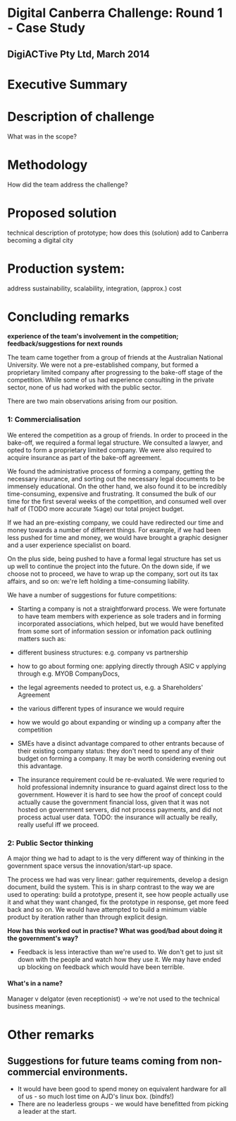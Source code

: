 # Digital Canberra Challenge: Round 1 - Case Study
## DigiACTive Pty Ltd, March 2014

# Executive Summary


# Description of challenge
What was in the scope?

# Methodology
How did the team address the challenge?

# Proposed solution
technical description of prototype; how does this (solution) add to Canberra becoming a digital city

# Production system:
address sustainability, scalability, integration, (approx.) cost

# Concluding remarks
**experience of the team's involvement in the competition; feedback/suggestions for next rounds**

The team came together from a group of friends at the Australian National University. We were not a pre-established company, but formed a proprietary limited company after progressing to the bake-off stage of the competition. While some of us had experience consulting in the private sector, none of us had worked with the public sector.

There are two main observations arising from our position.

### 1: Commercialisation

We entered the competition as a group of friends. In order to proceed in the bake-off, we required a formal legal structure. We consulted a lawyer, and opted to form a proprietary limited company. We were also required to acquire insurance as part of the bake-off agreement.

We found the administrative process of forming a company, getting the necessary insurance, and sorting out the necessary legal documents to be immensely educational. On the other hand, we also found it to be incredibly time-consuming, expensive and frustrating. It consumed the bulk of our time for the first several weeks of the competition, and consumed well over half of (TODO more accurate %age) our total project budget.

If we had an pre-existing company, we could have redirected our time and money towards a number of different things. For example, if we had been less pushed for time and money, we would have brought a graphic designer and a user experience specialist on board.

On the plus side, being pushed to have a formal legal structure has set us up well to continue the project into the future. On the down side, if we choose not to proceed, we have to wrap up the company, sort out its tax affairs, and so on: we're left holding a time-consuming liability.

We have a number of suggestions for future competitions:
 + Starting a company is not a straightforward process. We were fortunate to have team members with experience as sole traders and in forming incorporated associations, which helped, but we would have benefited from some sort of information session or infomation pack outlining matters such as:
  + different business structures: e.g. company vs partnership
  + how to go about forming one: applying directly through ASIC v applying through e.g. MYOB CompanyDocs,
  + the legal agreements needed to protect us, e.g. a Shareholders' Agreement
  + the various different types of insurance we would require
  + how we would go about expanding or winding up a company after the competition

 + SMEs have a disinct advantage compared to other entrants because of their existing company status: they don't need to spend any of their budget on forming a company. It may be worth considering evening out this advantage.
 
 + The insurance requirement could be re-evaluated. We were requried to hold professional indemnity insurance to guard against direct loss to the government. However it is hard to see how the proof of concept could actually cause the government financial loss, given that it was not hosted on government servers, did not process payments, and did not process actual user data. TODO: the insurance will actually be really, really useful iff we proceed.


### 2: Public Sector thinking

A major thing we had to adapt to is the very different way of thinking in the government space versus the innovation/start-up space.

The process we had was very linear: gather requirements, develop a design document, build the system. This is in sharp contrast to the way we are used to operating: build a prototype, present it, see how people actually use it and what they want changed, fix the prototype in response, get more feed back and so on. We would have attempted to build a minimum viable product by iteration rather than through explicit design.

**How has this worked out in practise? What was good/bad about doing it the government's way?**

 * Feedback is less interactive than we're used to. We don't get to just sit down with the people and watch how they use it. We may have ended up blocking on feedback which would have been terrible.

#### What's in a name?
Manager v delgator (even receptionist) -> we're not used to the technical business meanings.


# Other remarks

## Suggestions for future teams coming from non-commercial environments.

 * It would have been good to spend money on equivalent hardware for all of us - so much lost time on AJD's linux box. (bindfs!)
 * There are no leaderless groups - we would have benefitted from picking a leader at the start.
